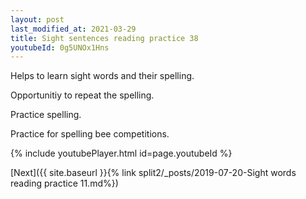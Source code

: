 ```yaml
---
layout: post
last_modified_at: 2021-03-29
title: Sight sentences reading practice 38
youtubeId: 0g5UNOx1Hns
---
```

 
 
Helps to learn sight words and their spelling.

Opportunitiy to repeat the spelling. 

Practice spelling. 
 
Practice for spelling bee competitions. 
 
{% include youtubePlayer.html id=page.youtubeId %}
 
 

[Next]({{ site.baseurl }}{% link  split2/_posts/2019-07-20-Sight words reading practice 11.md%})
 

